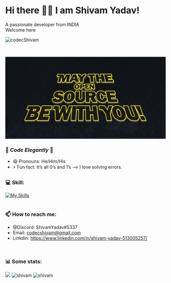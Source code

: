 # Hi there 👋🏻 I am Shivam Yadav! 
A passionate developer from INDIA<br>
Welcome here  
<p align="left"> <img src="https://komarev.com/ghpvc/?username=codecShivam&label=Profile%20views&color=0e75b6&style=flat" alt="codecShivam" /> </p>
<br>

<img src="https://github.com/codecShivam/codecShivam/blob/main/May-the-Open-Source-be-with-you-768x391.jpg" /> <br>

<!--
**codecShivam/codecShivam** is a ✨ _special_ ✨ repository because its `README.md` (this file) appears on your GitHub profile.
-->

### 💙 _Code Elegantly_ 💙
<!-- - 🔭 I’m currently working on .. -->
<!-- - 👯 I’m looking to collaborate on ... -->
<!-- - 🤔 I’m looking for help with ... -->
- 😄 Pronouns: He/Him/His
- ⚡ Fun fact: It’s all 0’s and 1’s
--> I love solving errors.

### 💻 Skill:<br>
[![My Skills](https://skillicons.dev/icons?i=c,html,css,tailwind,javascript,react,git,bootstrap)](https://skillicons.dev) 
<br>
<br>
### 📫 How to reach me: 
- @Discord: ShivamYadav#5337
- Email: codecshivam@gmail.com
- Linkdin: https://www.linkedin.com/in/shivam-yadav-513005257/
<br>
<h3> 📊 Some stats: </h3>
<img height="180em" src="https://github-readme-stats.vercel.app/api?username=codecShivam&show_icons=true&hide_border=true&&count_private=true&include_all_commits=true" /> 
<img src="https://github-readme-stats.vercel.app/api/top-langs?username=codecShivam&show_icons=true&locale=en&layout=compact" alt="shivam" />
<img src="https://github-readme-streak-stats.herokuapp.com/?user=codecShivam&" alt="shivam" />
<br>
